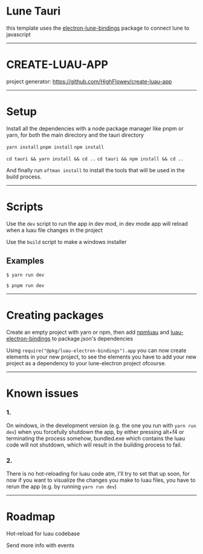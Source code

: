 # Lune Tauri
this template uses the [electron-lune-bindings](https://www.npmjs.com/package/electron-lune-bindings) package to connect lune to javascript

---
# CREATE-LUAU-APP
project generator: https://github.com/HighFlowey/create-luau-app

---
# Setup
Install all the dependencies with a node package manager like pnpm or yarn, for both the main directory and the tauri directory

`yarn install` `pnpm install` `npm install`

`cd tauri && yarn install && cd ..` `cd tauri && npm install && cd ..`

And finally run `aftman install` to install the tools that will be used in the build process.

---
# Scripts
Use the `dev` script to run the app in dev mod, in dev mode app will reload when a luau file changes in the project

Use the `build` script to make a windows installer

## Examples
```shell
$ yarn run dev
```
```shell
$ pnpm run dev
```

---
# Creating packages
Create an empty project with yarn or npm, then add [npmluau](https://github.com/seaofvoices/npmluau/) and [luau-electron-bindings](https://github.com/HighFlowey/luau-electron-bindings) to package.json's dependencies

Using `require("@pkg/luau-electron-bindings").app` you can now create elements in your new project, to see the elements you have to add your new project as a dependency to your lune-electron project ofcourse.

---
# Known issues

### 1.
On windows, in the development version (e.g. the one you run with `yarn run dev`) when you forcefully shutdown the app, by either pressing alt+f4 or terminating the process somehow, bundled.exe which contains the luau code will not shutdown, which will result in the building process to fail.

### 2.
There is no hot-reloading for luau code atm, I'll try to set that up soon, for now if you want to visualize the changes you make to luau files, you have to rerun the app (e.g. by running `yarn run dev`)

---
# Roadmap

Hot-reload for luau codebase

Send more info with events

